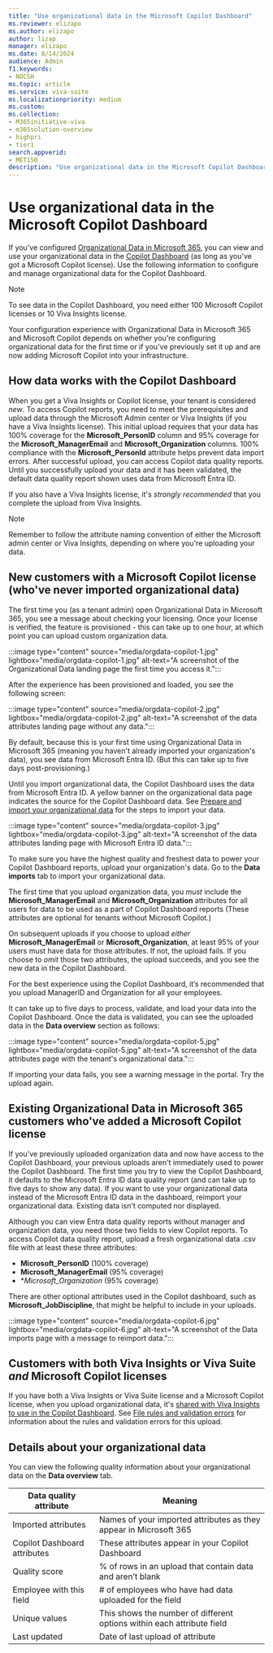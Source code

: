 ```yaml
---
title: "Use organizational data in the Microsoft Copilot Dashboard"
ms.reviewer: elizapo
ms.author: elizapo
author: lizap
manager: elizapo
ms.date: 8/14/2024
audience: Admin
f1.keywords:
- NOCSH
ms.topic: article
ms.service: viva-suite
ms.localizationpriority: medium
ms.custom:
ms.collection:  
- M365initiative-viva
- m365solution-overview
- highpri
- tier1
search.appverid:
- MET150
description: "Use organizational data in the Microsoft Copilot Dashboard"
---
```

# Use organizational data in the Microsoft Copilot Dashboard

If you've configured [Organizational Data in Microsoft 365](organizational-data.md), you can view and use your organizational data in the [Copilot Dashboard](insights/org-team-insights/delegate-access.md) (as long as you've got a Microsoft Copilot license). Use the following information to configure and manage organizational data for the Copilot Dashboard.

> [!NOTE]
> To see data in the Copilot Dashboard, you need either 100 Microsoft Copilot licenses or 10 Viva Insights license.

Your configuration experience with Organizational Data in Microsoft 365 and Microsoft Copilot depends on whether you're configuring organizational data for the first time or if you've previously set it up and are now adding Microsoft Copilot into your infrastructure.

## How data works with the Copilot Dashboard
When you get a Viva Insights or Copilot license, your tenant is considered *new*. To access Copilot reports, you need to meet the prerequisites and upload data  through the Microsoft Admin center or Viva Insights (if you have a Viva Insights license). This initial upload requires that your data has 100% coverage for the **Microsoft_PersonID** column and 95% coverage for the **Microsoft_ManagerEmail** and **Microsoft_Organization** columns. 100% compliance with the **Microsoft_PersonId** attribute helps prevent data import errors. After successful upload, you can access Copilot data quality reports. Until you successfully upload your data and it has been validated, the default data quality report shown uses data from Microsoft Entra ID.  

If you also have a Viva Insights license, it's *strongly recommended* that you complete the upload from Viva Insights. 

>[!NOTE]
> Remember to follow the attribute naming convention of either the Microsoft admin center or Viva Insights, depending on where you're uploading your data.


## New customers with a Microsoft Copilot license (who've never imported organizational data)

The first time you (as a tenant admin) open Organizational Data in Microsoft 365, you see a message about checking your licensing. Once your license is verified, the feature is provisioned - this can take up to one hour, at which point you can upload custom organization data.

:::image type="content" source="media/orgdata-copilot-1.jpg" lightbox="media/orgdata-copilot-1.jpg" alt-text="A screenshot of the Organizational Data landing page the first time you access it.":::

After the experience has been provisioned and loaded, you see the following screen: 

:::image type="content" source="media/orgdata-copilot-2.jpg" lightbox="media/orgdata-copilot-2.jpg" alt-text="A screenshot of the data attributes landing page without any data.":::

By default, because this is your first time using Organizational Data in Microsoft 365 (meaning you haven't already imported your organization's data), you see data from Microsoft Entra ID. (But this can take up to five days post-provisioning.)

Until you import organizational data, the Copilot Dashboard uses the data from Microsoft Entra ID. A yellow banner on the organizational data page indicates the source for the Copilot Dashboard data. See [Prepare and import your organizational data](organizational-data.md#prepare-and-import-your-organizational-data) for the steps to import your data.

:::image type="content" source="media/orgdata-copilot-3.jpg" lightbox="media/orgdata-copilot-3.jpg" alt-text="A screenshot of the data attributes landing page with Microsoft Entra ID data.":::

To make sure you have the highest quality and freshest data to power your Copilot Dashboard reports, upload your organization's data. Go to the **Data imports** tab to import your organizational data.

The first time that you upload organization data, you *must* include the **Microsoft_ManagerEmail** and **Microsoft_Organization** attributes for all users for data to be used as a part of Copilot Dashboard reports (These attributes are optional for tenants without Microsoft Copilot.) 

On subsequent uploads if you choose to upload *either* **Microsoft_ManagerEmail** or **Microsoft_Organization**, at least 95% of your users must have data for those attributes. If not, the upload fails. If you choose to *omit* those two attributes, the upload succeeds, and you see the new data in the Copilot Dashboard. 

For the best experience using the Copilot Dashboard, it’s recommended that you upload ManagerID and Organization for all your employees. 

It can take up to five days to process, validate, and load your data into the Copilot Dashboard. Once the data is validated, you can see the uploaded data in the **Data overview** section as follows:  

:::image type="content" source="media/orgdata-copilot-5.jpg" lightbox="media/orgdata-copilot-5.jpg" alt-text="A screenshot of the data attributes page with the tenant's organizational data.":::


If importing your data fails, you see a warning message in the portal. Try the upload again.

## Existing Organizational Data in Microsoft 365 customers who've added a Microsoft Copilot license
If you’ve previously uploaded organization data and now have access to the Copilot Dashboard, your previous uploads aren't immediately used to power the Copilot Dashboard. The first time you try to view the Copilot Dashboard, it defaults to the Microsoft Entra ID data quality report (and can take up to five days to show any data). If you want to use your organizational data instead of the Microsoft Entra ID data in the dashboard, reimport your organizational data. Existing data isn't computed nor displayed.

Although you can view Entra data quality reports without manager and organization data, you need those two fields to view Copilot reports. To access Copilot data quality report, upload a fresh organizational data .csv file with at least these three attributes:
- **Microsoft_PersonID** (100% coverage)
- **Microsoft_ManagerEmail** (95% coverage)
- **Microsoft_Organization* (95% coverage)

There are other optional attributes used in the Copilot dashboard, such as **Microsoft_JobDiscipline**, that might be helpful to include in your uploads. 


:::image type="content" source="media/orgdata-copilot-6.jpg" lightbox="media/orgdata-copilot-6.jpg" alt-text="A screenshot of the Data imports page with a message to reimport data.":::

## Customers with both Viva Insights or Viva Suite *and* Microsoft Copilot licenses  

If you have both a Viva Insights or Viva Suite license and a Microsoft Copilot license, when you upload organizational data, it's [shared with Viva Insights to use in the Copilot Dashboard](insights/org-team-insights/copilot-dashboard.md). See [File rules and validation errors](insights/advanced/admin/rules-validation-errors.md) for information about the rules and validation errors for this upload.

## Details about your organizational data

You can view the following quality information about your organizational data on the **Data overview** tab. 

|Data quality attribute|Meaning|
|-|-|
|Imported attributes|Names of your imported attributes as they appear in Microsoft 365| 
|Copilot Dashboard attributes|These attributes appear in your Copilot Dashboard| 
|Quality score|% of rows in an upload that contain data and aren’t blank| 
|Employee with this field|# of employees who have had data uploaded for the field|  
|Unique values|This shows the number of different options within each attribute field| 
|Last updated|Date of last upload of attribute| 

